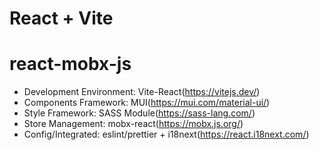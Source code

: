 # React + Vite

# react-mobx-js

- Development Environment: Vite-React(https://vitejs.dev/)
- Components Framework: MUI(https://mui.com/material-ui/)
- Style Framework: SASS Module(https://sass-lang.com/)
- Store Management: mobx-react(https://mobx.js.org/)
- Config/Integrated: eslint/prettier + i18next(https://react.i18next.com/)
